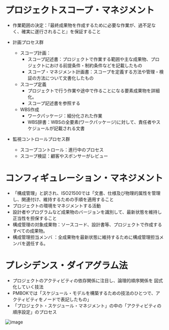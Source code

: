 # プロジェクトスコープ・マネジメント
- 作業範囲の決定：『最終成果物を作成するために必要な作業が、過不足なく、確実に遂行されること』を保証すること

- 計画プロセス群
  - スコープ計画：
    - スコープ記述書：プロジェクトで作業する範囲や主な成果物、プロジェクトにおける前提条件・制約条件などを記載したもの
    - スコープ・マネジメント計画書：スコープを定義する方法や管理・検証の方法について文書化したもの
  - スコープ定義
    - プロジェクトで行う作業や途中で作ることになる要素成果物を詳細化。
    - スコープ記述書を参照する
  - WBS作成
    - ワークパッケージ：細分化された作業
    - WBS辞書：WBSの全要素(ワークパッケージ)に対して、責任者やスケジュールが記載される文書
- 監視コントロールプロセス群
  - スコープコントロール：進行中のプロセス
  - スコープ検証：顧客やスポンサーがレビュー

# コンフィギュレーション・マネジメント

- 「構成管理」と訳され、ISO21500では「文書、仕様及び物理的属性を管理し、関連付け、維持するための手順を適用すること
- プロジェクトの環境をマネジメントする活動
- 設計者やプログラムなど成果物のバージョンを識別して、最新状態を維持し正当性を担保すること
- 構成管理の対象成果物：ソースコード、設計書等、プロジェクトで作成するすべての成果物。
- 構成管理担当メンバ ：全成果物を最新状態に維持するために構成管理担当メンバを選任する。

  
# プレシデンス・ダイアグラム法

- プロジェクトのアクティビティの依存関係に注目し、論理的順序関係を 図式化していく技法
- PMBOKでは「スケジュール・モデルを構築するための技法のひとつで、アクティビティをノードで表記したもの」
- 「プロジェクト・スケジュール・マネジメント」の中の「アクティビティの順序設定」のプロセス

![image](https://github.com/user-attachments/assets/61602e51-9876-475e-937e-8e5ecc7c8adc)

